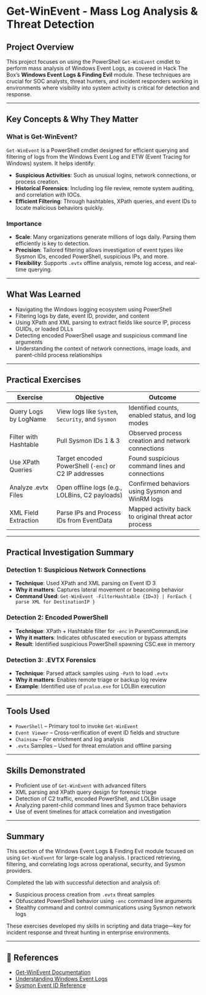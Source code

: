 # Get-WinEvent - Mass Log Analysis & Threat Detection

## Project Overview
This project focuses on using the PowerShell `Get-WinEvent` cmdlet to perform mass analysis of Windows Event Logs, as covered in Hack The Box’s **Windows Event Logs & Finding Evil** module. These techniques are crucial for SOC analysts, threat hunters, and incident responders working in environments where visibility into system activity is critical for detection and response.

---

## Key Concepts & Why They Matter

### What is Get-WinEvent?
`Get-WinEvent` is a PowerShell cmdlet designed for efficient querying and filtering of logs from the Windows Event Log and ETW (Event Tracing for Windows) system. It helps identify:
- **Suspicious Activities**: Such as unusual logins, network connections, or process creation.
- **Historical Forensics**: Including log file review, remote system auditing, and correlation with IOCs.
- **Efficient Filtering**: Through hashtables, XPath queries, and event IDs to locate malicious behaviors quickly.

### Importance
- **Scale**: Many organizations generate millions of logs daily. Parsing them efficiently is key to detection.
- **Precision**: Tailored filtering allows investigation of event types like Sysmon IDs, encoded PowerShell, suspicious IPs, and more.
- **Flexibility**: Supports `.evtx` offline analysis, remote log access, and real-time querying.

---

## What Was Learned
- Navigating the Windows logging ecosystem using PowerShell
- Filtering logs by date, event ID, provider, and content
- Using XPath and XML parsing to extract fields like source IP, process GUIDs, or loaded DLLs
- Detecting encoded PowerShell usage and suspicious command line arguments
- Understanding the context of network connections, image loads, and parent-child process relationships

---

## Practical Exercises

| Exercise | Objective | Outcome |
|---------|-----------|---------|
| Query Logs by LogName | View logs like `System`, `Security`, and `Sysmon` | Identified counts, enabled status, and log modes |
| Filter with Hashtable | Pull Sysmon IDs 1 & 3 | Observed process creation and network connections |
| Use XPath Queries | Target encoded PowerShell (`-enc`) or C2 IP addresses | Found suspicious command lines and connections |
| Analyze .evtx Files | Open offline logs (e.g., LOLBins, C2 payloads) | Confirmed behaviors using Sysmon and WinRM logs |
| XML Field Extraction | Parse IPs and Process IDs from EventData | Mapped activity back to original threat actor process |

---

## Practical Investigation Summary

### Detection 1: Suspicious Network Connections
- **Technique**: Used XPath and XML parsing on Event ID 3
- **Why it matters**: Captures lateral movement or beaconing behavior
- **Command Used**: `Get-WinEvent -FilterHashtable {ID=3} | ForEach { parse XML for DestinationIP }`

### Detection 2: Encoded PowerShell
- **Technique**: XPath + Hashtable filter for `-enc` in ParentCommandLine
- **Why it matters**: Indicates obfuscated execution or bypass attempts
- **Result**: Identified suspicious PowerShell spawning CSC.exe in memory

### Detection 3: .EVTX Forensics
- **Technique**: Parsed attack samples using `-Path` to load `.evtx`
- **Why it matters**: Enables remote triage or backup log review
- **Example**: Identified use of `pcalua.exe` for LOLBin execution

---

## Tools Used
- `PowerShell` – Primary tool to invoke `Get-WinEvent`
- `Event Viewer` – Cross-verification of event ID fields and structure
- `Chainsaw` – For enrichment and log analysis
- `.evtx` Samples – Used for threat emulation and offline parsing

---

## Skills Demonstrated
- Proficient use of `Get-WinEvent` with advanced filters
- XML parsing and XPath query design for forensic triage
- Detection of C2 traffic, encoded PowerShell, and LOLBin usage
- Analyzing parent-child command lines and Sysmon trace behaviors
- Use of event timelines for attack correlation and investigation

---

## Summary
This section of the Windows Event Logs & Finding Evil module focused on using `Get-WinEvent` for large-scale log analysis. I practiced retrieving, filtering, and correlating logs across operational, security, and Sysmon providers.

Completed the lab with successful detection and analysis of:
- Suspicious process creation from `.evtx` threat samples
- Obfuscated PowerShell behavior using `-enc` command line arguments
- Stealthy command and control communications using Sysmon network logs

These exercises developed my skills in scripting and data triage—key for incident response and threat hunting in enterprise environments.

---

## 📎 References
- [Get-WinEvent Documentation](https://learn.microsoft.com/en-us/powershell/module/microsoft.powershell.diagnostics/get-winevent)
- [Understanding Windows Event Logs](https://learn.microsoft.com/en-us/windows/security/threat-protection/auditing/basic-security-audit-events)
- [Sysmon Event ID Reference](https://learn.microsoft.com/en-us/sysinternals/downloads/sysmon)

